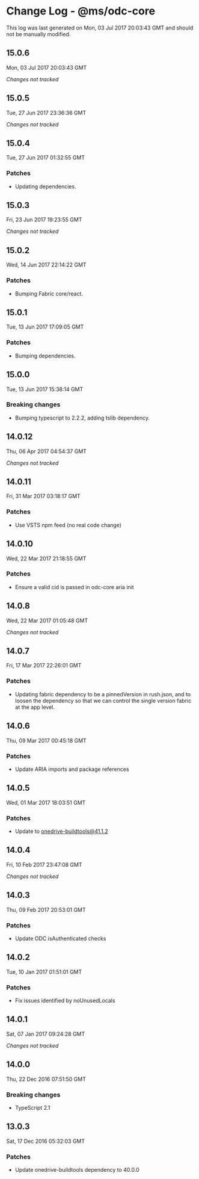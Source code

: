 # Change Log - @ms/odc-core

This log was last generated on Mon, 03 Jul 2017 20:03:43 GMT and should not be manually modified.

## 15.0.6
Mon, 03 Jul 2017 20:03:43 GMT

*Changes not tracked*

## 15.0.5
Tue, 27 Jun 2017 23:36:36 GMT

*Changes not tracked*

## 15.0.4
Tue, 27 Jun 2017 01:32:55 GMT

### Patches

- Updating dependencies.

## 15.0.3
Fri, 23 Jun 2017 19:23:55 GMT

*Changes not tracked*

## 15.0.2
Wed, 14 Jun 2017 22:14:22 GMT

### Patches

- Bumping Fabric core/react.

## 15.0.1
Tue, 13 Jun 2017 17:09:05 GMT

### Patches

- Bumping dependencies.

## 15.0.0
Tue, 13 Jun 2017 15:38:14 GMT

### Breaking changes

- Bumping typescript to 2.2.2, adding tslib dependency.

## 14.0.12
Thu, 06 Apr 2017 04:54:37 GMT

*Changes not tracked*

## 14.0.11
Fri, 31 Mar 2017 03:18:17 GMT

### Patches

- Use VSTS npm feed (no real code change)

## 14.0.10
Wed, 22 Mar 2017 21:18:55 GMT

### Patches

- Ensure a valid cid is passed in odc-core aria init

## 14.0.8
Wed, 22 Mar 2017 01:05:48 GMT

*Changes not tracked*

## 14.0.7
Fri, 17 Mar 2017 22:26:01 GMT

### Patches

- Updating fabric dependency to be a pinnedVersion in rush.json, and to loosen the dependency so that we can control the single version fabric at the app level.

## 14.0.6
Thu, 09 Mar 2017 00:45:18 GMT

### Patches

- Update ARIA imports and package references

## 14.0.5
Wed, 01 Mar 2017 18:03:51 GMT

### Patches

- Update to onedrive-buildtools@41.1.2

## 14.0.4
Fri, 10 Feb 2017 23:47:08 GMT

*Changes not tracked*

## 14.0.3
Thu, 09 Feb 2017 20:53:01 GMT

### Patches

- Update ODC isAuthenticated checks

## 14.0.2
Tue, 10 Jan 2017 01:51:01 GMT

### Patches

- Fix issues identified by noUnusedLocals

## 14.0.1
Sat, 07 Jan 2017 09:24:28 GMT

*Changes not tracked*

## 14.0.0
Thu, 22 Dec 2016 07:51:50 GMT

### Breaking changes

- TypeScript 2.1

## 13.0.3
Sat, 17 Dec 2016 05:32:03 GMT

### Patches

- Update onedrive-buildtools dependency to 40.0.0

